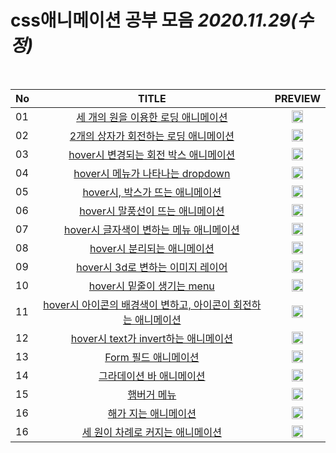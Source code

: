 # css애니메이션 공부 모음   *2020.11.29(수정)*

<br/>

|No| TITLE | PREVIEW |
|:-| :-: | :-: |
|01| <a href="https://github.com/KumJungMin/CSS_ANIMATION_LOADING_1">세 개의 원을 이용한 로딩 애니메이션</a> | <img width="50%" src="https://camo.githubusercontent.com/27e284ab052e3f4222f767c8c1171f674d278d22/68747470733a2f2f6a2e676966732e636f6d2f4b314e5756722e676966" /> |
|02| <a href="https://github.com/KumJungMin/CSS_ANIMATION_LOADING_2">2개의 상자가 회전하는 로딩 애니메이션</a> | <img width="50%" src="https://camo.githubusercontent.com/d14db1bf29d5a2e230d87ce0c351237587382b97/68747470733a2f2f6a2e676966732e636f6d2f414e7a4a4c312e676966" /> |
|03| <a href="https://github.com/KumJungMin/CSS_ANIMATION_ROTATE_CIRCLE">hover시 변경되는 회전 박스 애니메이션</a> | <img width="50%" src="https://camo.githubusercontent.com/40bf0b2800eb8e9927eb21ff67f0e8500040b2b4/68747470733a2f2f6a2e676966732e636f6d2f72387251726b2e676966" /> |
|04| <a href="https://github.com/KumJungMin/CSS_ANIMATION_DROWDOWN">hover시 메뉴가 나타나는 dropdown</a> | <img width="50%" src="https://camo.githubusercontent.com/9e2dc4c092b73ac3970b3b4f52f7017c9747f28a/68747470733a2f2f6a2e676966732e636f6d2f3278506e426a2e676966" /> |
|05| <a href="https://github.com/KumJungMin/CSS_ANIMATION_HOVER_DIV">hover시, 박스가 뜨는 애니메이션</a> | <img width="50%" src="https://camo.githubusercontent.com/adba87dadc1ee1d83b593774212fe767acf01e7f/68747470733a2f2f6a2e676966732e636f6d2f50376b3279322e676966" /> |
|06| <a href="https://github.com/KumJungMin/CSS_ANIMATION_HOVER_ICON">hover시 말풍선이 뜨는 애니메이션</a> | <img width="50%" src="https://camo.githubusercontent.com/6e11811e51544192354f490996f3d9dc160bdba5/68747470733a2f2f6a2e676966732e636f6d2f6d4f6d4c31472e676966" /> |
|07| <a href="https://github.com/KumJungMin/CSS_ANIMATION_NABIGATION">hover시 글자색이 변하는 메뉴 애니메이션</a> | <img width="50%" src="https://camo.githubusercontent.com/da92fe05da694f8f6b9e42d1792c1c07738eaf01/68747470733a2f2f6a2e676966732e636f6d2f35516b71364b2e676966" /> |
|08| <a href="https://github.com/KumJungMin/CSS_ANIMATION_DIVIDE_HOVER">hover시 분리되는 애니메이션</a> | <img width="50%" src="https://camo.githubusercontent.com/41cdae0bbc503897b76ebb7590820ec6a75516e0/68747470733a2f2f6a2e676966732e636f6d2f6f566f4e45422e676966" /> |
|09| <a href="https://github.com/KumJungMin/CSS_ANIMATION_3D_LAYER">hover시 3d로 변하는 이미지 레이어</a> | <img width="50%" src="https://camo.githubusercontent.com/aa4bce49042b4a6e3d7337f668e118bc772d3bb3/68747470733a2f2f6a2e676966732e636f6d2f766c4239506e2e676966" /> |
|10| <a href="https://github.com/KumJungMin/CSS_ANIMATION_BOADER_EFFECT">hover시 밑줄이 생기는 menu</a> | <img width="50%" src="https://camo.githubusercontent.com/2499dd4dd52c8e27e188b1b7d3884f705a276f3a/68747470733a2f2f6a2e676966732e636f6d2f3658717a444f2e676966" /> |
|11| <a href="https://github.com/KumJungMin/CSS_ANIMATION_ICON_ROTATE">hover시 아이콘의 배경색이 변하고, 아이콘이 회전하는 애니메이션</a> | <img width="50%" src="https://camo.githubusercontent.com/b89664c007938cd282684ff4f0b551a1f119d44b/68747470733a2f2f6a2e676966732e636f6d2f766c42394e382e676966" /> |
|12| <a href="https://github.com/KumJungMin/CSS_ANIMATION_BEFORE_TEXT_ANIMATION">hover시 text가 invert하는 애니메이션</a> | <img width="50%" src="https://camo.githubusercontent.com/3da6883672feff68c33747cc5081c6c4238069fe/68747470733a2f2f6a2e676966732e636f6d2f7a764a78565a2e676966" /> |
|13|  <a href="https://github.com/KumJungMin/CSS_ANIMATION_FORM_FIELD">Form 필드 애니메이션</a>| <img width="50%" src="https://media.giphy.com/media/jTU3P3NOlqUKCmfApD/giphy.gif"/> |
|14|  <a href="https://github.com/KumJungMin/CSS_ANIMATION_GRADIENT_BAR/">그라데이션 바 애니메이션</a>| <img width="50%" src="https://media.giphy.com/media/jSPFuSQKwz62t8XqvI/giphy.gif"/> |
|15|  <a href="https://velog.io/@gicomong/css100-day1">햄버거 메뉴</a>|  <img src="https://media.vlpt.us/images/gicomong/post/ec47c7e2-9a59-4f60-964b-fcce18436288/%E1%84%89%E1%85%B3%E1%84%8F%E1%85%B3%E1%84%85%E1%85%B5%E1%86%AB%E1%84%89%E1%85%A3%E1%86%BA%202020-11-29%20%E1%84%8B%E1%85%A9%E1%84%8C%E1%85%A5%E1%86%AB%2012.03.18.png" width="50%"/>|
|16| <a href="https://velog.io/@gicomong/css100-day2">해가 지는 애니메이션</a> | <img src="https://media.vlpt.us/images/gicomong/post/97483f15-df76-4f46-864e-ac90cf48b98f/%E1%84%89%E1%85%B3%E1%84%8F%E1%85%B3%E1%84%85%E1%85%B5%E1%86%AB%E1%84%89%E1%85%A3%E1%86%BA%202020-11-29%20%E1%84%8B%E1%85%A9%E1%84%8C%E1%85%A5%E1%86%AB%2012.03.51.png" width="50%"/> |
|16| <a href="https://velog.io/@gicomong/css100-day3">세 원이 차례로 커지는 애니메이션</a> |  <img src="https://media.vlpt.us/images/gicomong/post/e8a8ade6-5544-4f26-9101-a85ea8a12e77/%E1%84%89%E1%85%B3%E1%84%8F%E1%85%B3%E1%84%85%E1%85%B5%E1%86%AB%E1%84%89%E1%85%A3%E1%86%BA%202020-11-29%20%E1%84%8B%E1%85%A9%E1%84%92%E1%85%AE%202.29.22.png" width="50%"/>|


